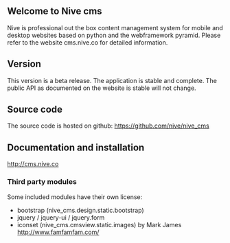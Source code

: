 
## Welcome to Nive cms
Nive is professional out the box content management system for mobile and desktop websites based on 
python and the webframework pyramid. 
Please refer to the website cms.nive.co for detailed information.

## Version
This version is a beta release. The application is stable and complete. The public API as documented 
on the website is stable will not change. 

## Source code
The source code is hosted on github: https://github.com/nive/nive_cms

## Documentation and installation
http://cms.nive.co

### Third party modules 
Some included modules have their own license:

- bootstrap (nive_cms.design.static.bootstrap)
- jquery / jquery-ui / jquery.form
- iconset (nive_cms.cmsview.static.images) by Mark James http://www.famfamfam.com/ 

